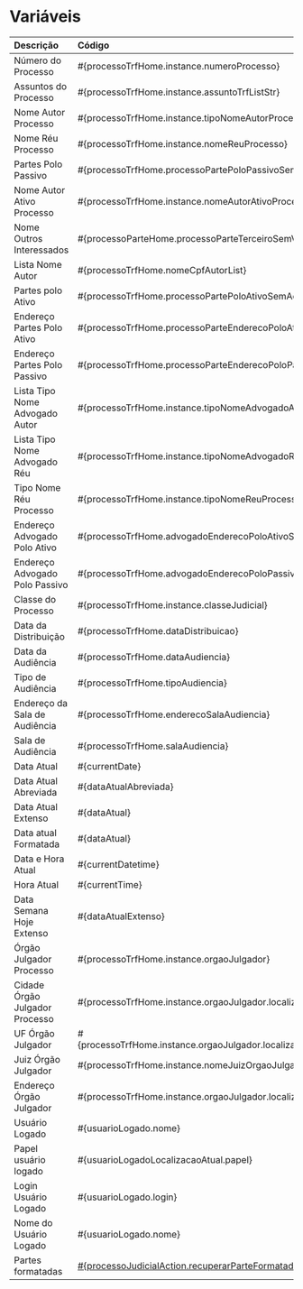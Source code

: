 # Variáveis

|  Descrição  | Código |
|:-------|:----------|
| Número do Processo |  #{processoTrfHome.instance.numeroProcesso} |
| Assuntos do Processo| #{processoTrfHome.instance.assuntoTrfListStr} |
| Nome Autor Processo|#{processoTrfHome.instance.tipoNomeAutorProcesso}|
| Nome Réu Processo|#{processoTrfHome.instance.nomeReuProcesso}|
| Partes Polo Passivo|#{processoTrfHome.processoPartePoloPassivoSemAdvogadoStr}|
| Nome Autor Ativo Processo|#{processoTrfHome.instance.nomeAutorAtivoProcesso}|
| Nome Outros Interessados|#{processoParteHome.processoParteTerceiroSemVinculacaoList}|
| Lista Nome Autor|#{processoTrfHome.nomeCpfAutorList}|
| Partes polo Ativo|#{processoTrfHome.processoPartePoloAtivoSemAdvogadoStr}|
| Endereço Partes Polo Ativo|#{processoTrfHome.processoParteEnderecoPoloAtivoStr}|
| Endereço Partes Polo Passivo|#{processoTrfHome.processoParteEnderecoPoloPassivoStr}
| Lista Tipo Nome Advogado Autor|#{processoTrfHome.instance.tipoNomeAdvogadoAutorList}|
| Lista Tipo Nome Advogado Réu|#{processoTrfHome.instance.tipoNomeAdvogadoReuList}|
| Tipo Nome Réu Processo|#{processoTrfHome.instance.tipoNomeReuProcesso}|
| Endereço Advogado Polo Ativo|#{processoTrfHome.advogadoEnderecoPoloAtivoStr}|
| Endereço Advogado Polo Passivo|#{processoTrfHome.advogadoEnderecoPoloPassivoStr}|
| Classe do Processo|#{processoTrfHome.instance.classeJudicial}|
| Data da Distribuição|#{processoTrfHome.dataDistribuicao}|
| Data da Audiência|#{processoTrfHome.dataAudiencia}|
| Tipo de Audiência|#{processoTrfHome.tipoAudiencia}|
| Endereço da Sala de Audiência|#{processoTrfHome.enderecoSalaAudiencia}|
| Sala de Audiência|#{processoTrfHome.salaAudiencia}|
| Data Atual|#{currentDate}|
| Data Atual Abreviada|#{dataAtualAbreviada}|
| Data Atual Extenso|#{dataAtual}|
| Data atual Formatada|#{dataAtual}|
| Data e Hora Atual|#{currentDatetime}
| Hora Atual|#{currentTime}|
| Data Semana Hoje Extenso|#{dataAtualExtenso}|
| Órgão Julgador Processo|#{processoTrfHome.instance.orgaoJulgador}|
| Cidade Órgão Julgador Processo|#{processoTrfHome.instance.orgaoJulgador.localizacao.endereco.cep.municipio}|
| UF Órgão Julgador|#{processoTrfHome.instance.orgaoJulgador.localizacao.endereco.cep.municipio.estado.codEstado}|
| Juiz Órgão Julgador|#{processoTrfHome.instance.nomeJuizOrgaoJulgador}|
| Endereço Órgão Julgador|#{processoTrfHome.instance.orgaoJulgador.localizacao.endereco.enderecoCompleto}|
| Usuário Logado|#{usuarioLogado.nome}|
| Papel usuário logado|#{usuarioLogadoLocalizacaoAtual.papel}|
| Login Usuário Logado|#{usuarioLogado.login}|
| Nome do Usuário Logado|#{usuarioLogado.nome}|
| Partes formatadas| [#{processoJudicialAction.recuperarParteFormatada(true, true, 'A', 'P', 'T')}](recuperarparte.md)



